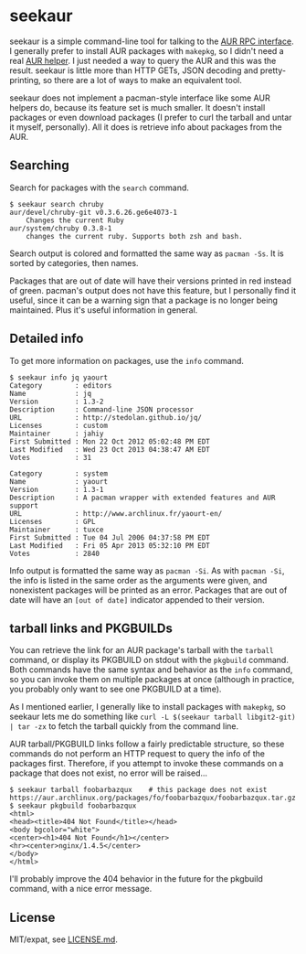 # seekaur

seekaur is a simple command-line tool for talking to the [AUR RPC interface](https://aur.archlinux.org/rpc.php). I generally prefer to install AUR packages with `makepkg`, so I didn't need a real [AUR helper](https://wiki.archlinux.org/index.php/AUR_Helpers). I just needed a way to query the AUR and this was the result. seekaur is little more than HTTP GETs, JSON decoding and pretty-printing, so there are a lot of ways to make an equivalent tool.

seekaur does not implement a pacman-style interface like some AUR helpers do, because its feature set is much smaller. It doesn't install packages or even download packages (I prefer to curl the tarball and untar it myself, personally). All it does is retrieve info about packages from the AUR.

## Searching

Search for packages with the `search` command.

```
$ seekaur search chruby
aur/devel/chruby-git v0.3.6.26.ge6e4073-1
    Changes the current Ruby
aur/system/chruby 0.3.8-1
    changes the current ruby. Supports both zsh and bash.
```

Search output is colored and formatted the same way as `pacman -Ss`. It is sorted by categories, then names.

Packages that are out of date will have their versions printed in red instead of green. pacman's output does not have this feature, but I personally find it useful, since it can be a warning sign that a package is no longer being maintained. Plus it's useful information in general.

## Detailed info

To get more information on packages, use the `info` command.

```
$ seekaur info jq yaourt
Category        : editors
Name            : jq
Version         : 1.3-2
Description     : Command-line JSON processor
URL             : http://stedolan.github.io/jq/
Licenses        : custom
Maintainer      : jahiy
First Submitted : Mon 22 Oct 2012 05:02:48 PM EDT
Last Modified   : Wed 23 Oct 2013 04:38:47 AM EDT
Votes           : 31

Category        : system
Name            : yaourt
Version         : 1.3-1
Description     : A pacman wrapper with extended features and AUR support
URL             : http://www.archlinux.fr/yaourt-en/
Licenses        : GPL
Maintainer      : tuxce
First Submitted : Tue 04 Jul 2006 04:37:58 PM EDT
Last Modified   : Fri 05 Apr 2013 05:32:10 PM EDT
Votes           : 2840

```

Info output is formatted the same way as `pacman -Si`. As with `pacman -Si`, the info is listed in the same order as the arguments were given, and nonexistent packages will be printed as an error. Packages that are out of date will have an `[out of date]` indicator appended to their version.

## tarball links and PKGBUILDs

You can retrieve the link for an AUR package's tarball with the `tarball` command, or display its PKGBUILD on stdout with the `pkgbuild` command. Both commands have the same syntax and behavior as the `info` command, so you can invoke them on multiple packages at once (although in practice, you probably only want to see one PKGBUILD at a time).

As I mentioned earlier, I generally like to install packages with `makepkg`, so seekaur lets me do something like `curl -L $(seekaur tarball libgit2-git) | tar -zx` to fetch the tarball quickly from the command line.

AUR tarball/PKGBUILD links follow a fairly predictable structure, so these commands do not perform an HTTP request to query the info of the packages first. Therefore, if you attempt to invoke these commands on a package that does not exist, no error will be raised...

```
$ seekaur tarball foobarbazqux    # this package does not exist
https://aur.archlinux.org/packages/fo/foobarbazqux/foobarbazqux.tar.gz
$ seekaur pkgbuild foobarbazqux
<html>
<head><title>404 Not Found</title></head>
<body bgcolor="white">
<center><h1>404 Not Found</h1></center>
<hr><center>nginx/1.4.5</center>
</body>
</html>

```

I'll probably improve the 404 behavior in the future for the pkgbuild command, with a nice error message.

## License

MIT/expat, see [LICENSE.md](LICENSE.md).
